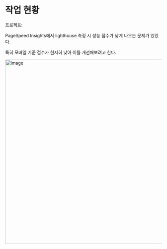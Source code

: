 # 작업 현황

프로젝트: 

PageSpeed Insights에서 lighthouse 측정 시 성능 점수가 낮게 나오는 문제가 있었다.

특히 모바일 기준 점수가 현저히 낮아 이를 개선해보려고 한다.

<img width="949" height="592" alt="image" src="https://github.com/user-attachments/assets/b947bc6a-3dee-4279-b581-a0ff36a331d3" />
